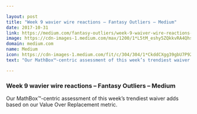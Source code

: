 ```yaml
---

layout: post
title: "Week 9 wavier wire reactions – Fantasy Outliers – Medium"
date: 2017-10-31
link: https://medium.com/fantasy-outliers/week-9-waiver-wire-reactions-bd7c16d19cd6?source=rss------machine_learning-5
image: https://cdn-images-1.medium.com/max/1200/1*L5tM_eshy5ZQkkvRA4Qhsg.jpeg
domain: medium.com
name: Medium
icon: https://cdn-images-1.medium.com/fit/c/304/304/1*CkddCXgg39gbU7P92tuupA.png
text: "Our MathBox™-centric assessment of this week’s trendiest waiver adds based on our Value Over Replacement metric."

---
```


### Week 9 wavier wire reactions – Fantasy Outliers – Medium

Our MathBox™-centric assessment of this week’s trendiest waiver adds based on our Value Over Replacement metric.